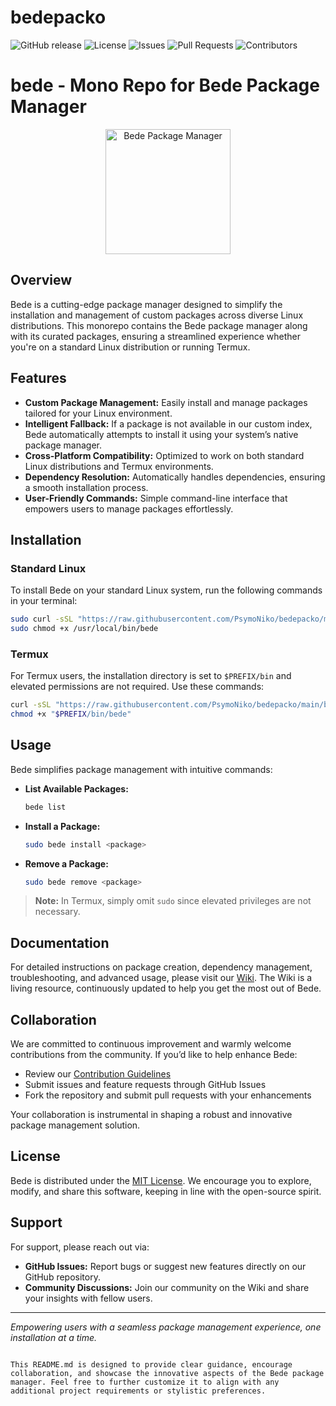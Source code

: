 # bedepacko


![GitHub release](https://img.shields.io/github/v/release/PsymoNiko/bedepacko)
![License](https://img.shields.io/github/license/PsymoNiko/bedepacko)
![Issues](https://img.shields.io/github/issues/PsymoNiko/bedepacko)
![Pull Requests](https://img.shields.io/github/issues-pr/PsymoNiko/bedepacko)
![Contributors](https://img.shields.io/github/contributors/PsymoNiko/bedepacko)

# bede - Mono Repo for Bede Package Manager

<p align="center">
  <img src="https://github.com/user-attachments/assets/9b14993a-9481-414e-9dd4-8c0d6465a9d2" alt="Bede Package Manager" width="200">
</p>

## Overview

Bede is a cutting-edge package manager designed to simplify the installation and management of custom packages across diverse Linux distributions. This monorepo contains the Bede package manager along with its curated packages, ensuring a streamlined experience whether you're on a standard Linux distribution or running Termux.

## Features

- **Custom Package Management:** Easily install and manage packages tailored for your Linux environment.
- **Intelligent Fallback:** If a package is not available in our custom index, Bede automatically attempts to install it using your system’s native package manager.
- **Cross-Platform Compatibility:** Optimized to work on both standard Linux distributions and Termux environments.
- **Dependency Resolution:** Automatically handles dependencies, ensuring a smooth installation process.
- **User-Friendly Commands:** Simple command-line interface that empowers users to manage packages effortlessly.

## Installation

### Standard Linux

To install Bede on your standard Linux system, run the following commands in your terminal:

```bash
sudo curl -sSL "https://raw.githubusercontent.com/PsymoNiko/bedepacko/main/bede.sh" -o /usr/local/bin/bede
sudo chmod +x /usr/local/bin/bede
```

### Termux

For Termux users, the installation directory is set to `$PREFIX/bin` and elevated permissions are not required. Use these commands:

```bash
curl -sSL "https://raw.githubusercontent.com/PsymoNiko/bedepacko/main/bede.sh" -o "$PREFIX/bin/bede"
chmod +x "$PREFIX/bin/bede"
```

## Usage

Bede simplifies package management with intuitive commands:

- **List Available Packages:**

  ```bash
  bede list
  ```

- **Install a Package:**

  ```bash
  sudo bede install <package>
  ```

- **Remove a Package:**

  ```bash
  sudo bede remove <package>
  ```

> **Note:** In Termux, simply omit `sudo` since elevated privileges are not necessary.

## Documentation

For detailed instructions on package creation, dependency management, troubleshooting, and advanced usage, please visit our [Wiki](https://github.com/PsymoNiko/bedepacko/wiki). The Wiki is a living resource, continuously updated to help you get the most out of Bede.

## Collaboration

We are committed to continuous improvement and warmly welcome contributions from the community. If you’d like to help enhance Bede:

- Review our [Contribution Guidelines](https://github.com/PsymoNiko/bedepacko/wiki/Contributing)
- Submit issues and feature requests through GitHub Issues
- Fork the repository and submit pull requests with your enhancements

Your collaboration is instrumental in shaping a robust and innovative package management solution.

## License

Bede is distributed under the [MIT License](LICENSE). We encourage you to explore, modify, and share this software, keeping in line with the open-source spirit.

## Support

For support, please reach out via:

- **GitHub Issues:** Report bugs or suggest new features directly on our GitHub repository.
- **Community Discussions:** Join our community on the Wiki and share your insights with fellow users.

---

*Empowering users with a seamless package management experience, one installation at a time.*

```

This README.md is designed to provide clear guidance, encourage collaboration, and showcase the innovative aspects of the Bede package manager. Feel free to further customize it to align with any additional project requirements or stylistic preferences.
